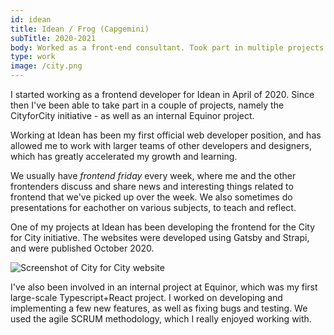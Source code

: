 ```yaml
---
id: idean
title: Idean / Frog (Capgemini)
subTitle: 2020-2021
body: Worked as a front-end consultant. Took part in multiple projects.
type: work
image: /city.png
---
```


I started working as a frontend developer for
Idean in April of 2020. Since then I've been
able to take part in a couple of projects,
namely the CityforCity initiative - as well as
an internal Equinor project.

Working at Idean has been my first official web
developer position, and has allowed me to work
with larger teams of other developers and
designers, which has greatly accelerated my
growth and learning.

We usually have _frontend friday_ every
week, where me and the other frontenders
discuss and share news and interesting things
related to frontend that we've picked up over
the week. We also sometimes do presentations
for eachother on various subjects, to teach and
reflect.

One of my projects at Idean has been developing
the frontend for the City for City initiative.
The websites were developed using Gatsby and
Strapi, and were published October 2020.

![Screenshot of City for City website](/city.png)

I've also been involved in an internal project
at Equinor, which was my first large-scale
Typescript+React project. I worked on
developing and implementing a few new features,
as well as fixing bugs and testing. We used the
agile SCRUM methodology, which I really enjoyed
working with.
